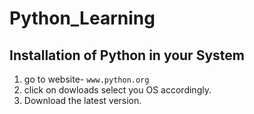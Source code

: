 # Python_Learning


## Installation of Python in your System

1. go to website- ```www.python.org``` 
2. click on dowloads select you OS accordingly.
3. Download the latest version.